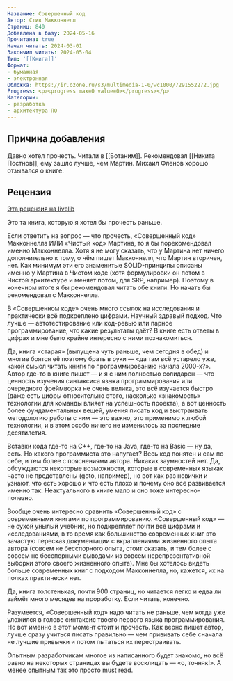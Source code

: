 ```yaml
---
Название: Совершенный код
Автор: Стив Макконнелл
Страниц: 840
Добавлена в базу: 2024-05-16
Прочитана: true
Начал читать: 2024-03-01
Закончил читать: 2024-05-04
Тип: '[[Книга]]'
Формат:
- бумажная
- электронная
Обложка: https://ir.ozone.ru/s3/multimedia-1-0/wc1000/7291552272.jpg
Progress: <p><progress max=0 value=0></progress></p>
Категории:
- разработка
- архитектура ПО
---
```

## Причина добавления

Давно хотел прочесть. Читали в [[Ботаним]]. Рекомендовал [[Никита Постнов]], ему зашло лучше, чем Мартин. Михаил Фленов хорошо отзывался о книге.

## Рецензия

[Эта рецензия на livelib](https://www.livelib.ru/reader/alexey-goloburdin/reviews)

Это та книга, которую я хотел бы прочесть раньше.

Если ответить на вопрос — что прочесть, «Совершенный код» Макконнелла ИЛИ «Чистый код» Мартина, то я бы порекомендовал именно Макконнелла. Хотя я не могу сказать, что у Мартина нет ничего дополнительно к тому, о чём пишет Макконнелл, что Мартин вторичен, нет. Как минимум эти его знаменитые SOLID-принципы описаны именно у Мартина в Чистом коде (хотя формулировки он потом в Чистой архитектуре и меняет потом, для SRP, например). Поэтому в конечном итоге я бы рекомендовал читать обе книги. Но начать бы рекомендовал с Макконнелла.

В «Совершенном коде» очень много ссылок на исследования и практически всё подкреплено цифрами. Научный здравый подход. Что лучше — автотестирование или код-ревью или парное программирование, что какие результаты даёт? В книге есть ответы в цифрах и мне было крайне интересно с ними познакомиться.

Да, книга «старая» (выпущена чуть раньше, чем сегодня в обед) и многие боятся её поэтому брать в руки — «да там всё устарело уже, какой смысл читать книги по программированию начала 2000-х?». Автор где-то в книге пишет — и я с ним полностью солидарен — что ценность изучения синтаксиса языка программирования или очередного фреймворка не очень велика, это всё изучается быстро (даже есть цифры относительно этого, насколько «знакомость» технологии для команды влияет на успешность проекта), а вот ценность более фундаментальных вещей, умения писать код и выстраивать методологию работы с ним — это важно, это применимо к любой технологии, и в этом особо ничего не изменилось за последние десятилетия.

Вставки кода где-то на C++, где-то на Java, где-то на Basic — ну да, есть. Но какого программиста это напугает? Весь код понятен и сам по себе, и тем более с пояснениями автора. Никаких заумностей нет. Да, обсуждаются некоторые возможности, которые в современных языках часто не представлены (goto, например), но вот как раз новички и узнают, что есть хорошо и что есть плохо и почему оно всё развивается именно так. Неактуального в книге мало и оно тоже интересно-полезно.

Вообще очень интересно сравнить «Совершенный код» с современными книгами по программированию. «Совершенный код» — не сухой унылый учебник, но подкрепляет почти всё цифрами и исследованиями, в то время как большинство современных книг это зачастую пересказ документации с вкраплениями жизненного опыта автора (совсем не бесспорного опыта, стоит сказать, и тем более с совсем не бесспорными выводами из совсем нерепрезентативной выборки этого своего жизненного опыта). Мне бы хотелось видеть больше современных книг с подходом Макконнелла, но, кажется, их на полках практически нет.

Да, книга толстенькая, почти 900 страниц, но читается легко и едва ли займёт много месяцев на проработку. Если читать, конечно.

Разумеется, «Совершенный код» надо читать не раньше, чем когда уже уложился в голове синтаксис твоего первого языка программирования. Но вот именно в этот момент стоит и прочесть. Как верно пишет автор, лучше сразу учиться писать правильно — чем прививать себе сначала не лучшие привычки и потом пытаться их перестраивать.

Опытным разработчикам многое из написанного будет знакомо, но всё равно на некоторых страницах вы будете восклицать — «о, точняк!». А менее опытным так это просто must read.